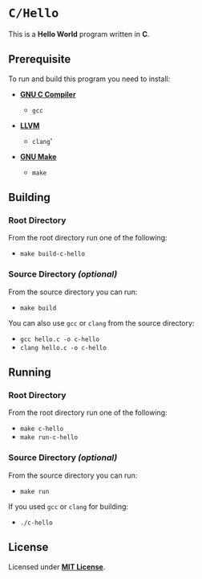 # `C/Hello`

This is a **Hello World** program written in **C**.

## Prerequisite

To run and build this program you need to install:

* [**GNU C Compiler**](https://gcc.gnu.org)
  * `gcc`

* [**LLVM**](https://releases.llvm.org/)
  * `clang`'

* [**GNU Make**](https://www.gnu.org/software/make/)
  * `make`

## Building

### Root Directory

From the root directory run one of the following:

* `make build-c-hello`

### Source Directory _(optional)_

From the source directory you can run:

* `make build`

You can also use `gcc` or `clang` from the source directory:

* `gcc hello.c -o c-hello`
* `clang hello.c -o c-hello`

## Running

### Root Directory

From the root directory run one of the following:

* `make c-hello`
* `make run-c-hello`

### Source Directory _(optional)_

From the source directory you can run:

* `make run`

If you used `gcc` or `clang` for building:

* `./c-hello`

## License

Licensed under [**MIT License**](https://github.com/altersabeh/codes/blob/main/LICENSE).
